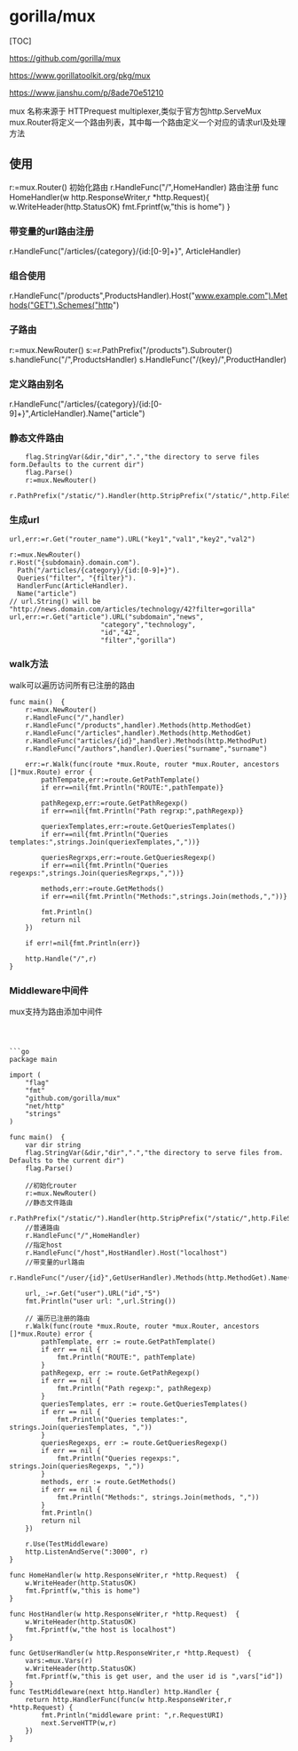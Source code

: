 # gorilla/mux

[TOC]

https://github.com/gorilla/mux

https://www.gorillatoolkit.org/pkg/mux


https://www.jianshu.com/p/8ade70e51210

mux 名称来源于 HTTPrequest multiplexer,类似于官方包http.ServeMux
mux.Router将定义一个路由列表，其中每一个路由定义一个对应的请求url及处理方法

## 使用

r:=mux.Router()                 初始化路由
r.HandleFunc("/",HomeHandler)   路由注册
func HomeHandler(w http.ResponseWriter,r *http.Request){
    w.WriteHeader(http.StatusOK)
    fmt.Fprintf(w,"this is home")
}

### 带变量的url路由注册
r.HandleFunc("/articles/{category}/{id:[0-9]+}", ArticleHandler)

### 组合使用
r.HandleFunc("/products",ProductsHandler).Host("www.example.com").Methods("GET").Schemes("http")

### 子路由
r:=mux.NewRouter()
s:=r.PathPrefix("/products").Subrouter()
s.handleFunc("/",ProductsHandler)
s.HandleFunc("/{key}/",ProductHandler)

### 定义路由别名
r.HandleFunc("/articles/{category}/{id:[0-9]+}",ArticleHandler).Name("article")

### 静态文件路由
```
	flag.StringVar(&dir,"dir",".","the directory to serve files form.Defaults to the current dir")
	flag.Parse()
	r:=mux.NewRouter()
	r.PathPrefix("/static/").Handler(http.StripPrefix("/static/",http.FileServer(http.Dir(dir))))
```

### 生成url
```
url,err:=r.Get("router_name").URL("key1","val1","key2","val2")
```

```
r:=mux.NewRouter()
r.Host("{subdomain}.domain.com").
  Path("/articles/{category}/{id:[0-9]+}").
  Queries("filter", "{filter}").
  HandlerFunc(ArticleHandler).
  Name("article")
// url.String() will be "http://news.domain.com/articles/technology/42?filter=gorilla"
url,err:=r.Get("article").URL("subdomain","news",
                       "category","technology",
                       "id","42",
                       "filter","gorilla")
```

### walk方法
walk可以遍历访问所有已注册的路由
```
func main()  {
	r:=mux.NewRouter()
	r.HandleFunc("/",handler)
	r.HandleFunc("/products",handler).Methods(http.MethodGet)
	r.HandleFunc("/articles",handler).Methods(http.MethodGet)
	r.HandleFunc("articles/{id}",handler).Methods(http.MethodPut)
	r.HandleFunc("/authors",handler).Queries("surname","surname")

	err:=r.Walk(func(route *mux.Route, router *mux.Router, ancestors []*mux.Route) error {
		pathTempate,err:=route.GetPathTemplate()
		if err==nil{fmt.Println("ROUTE:",pathTempate)}

		pathRegexp,err:=route.GetPathRegexp()
		if err==nil{fmt.Println("Path regrxp:",pathRegexp)}

		queriexTemplates,err:=route.GetQueriesTemplates()
		if err==nil{fmt.Println("Queries templates:",strings.Join(queriexTemplates,","))}

		queriesRegrxps,err:=route.GetQueriesRegexp()
		if err==nil{fmt.Println("Queries regexps:",strings.Join(queriesRegrxps,","))}

		methods,err:=route.GetMethods()
		if err==nil{fmt.Println("Methods:",strings.Join(methods,","))}

		fmt.Println()
		return nil
	})

	if err!=nil{fmt.Println(err)}

	http.Handle("/",r)
}
```
### Middleware中间件
mux支持为路由添加中间件
```



```go
package main

import (
	"flag"
	"fmt"
	"github.com/gorilla/mux"
	"net/http"
	"strings"
)

func main()  {
	var dir string
	flag.StringVar(&dir,"dir",".","the directory to serve files from. Defaults to the current dir")
	flag.Parse()

	//初始化router
	r:=mux.NewRouter()
	//静态文件路由
	r.PathPrefix("/static/").Handler(http.StripPrefix("/static/",http.FileServer(http.Dir(dir))))
	//普通路由
	r.HandleFunc("/",HomeHandler)
	//指定host
	r.HandleFunc("/host",HostHandler).Host("localhost")
	//带变量的url路由
	r.HandleFunc("/user/{id}",GetUserHandler).Methods(http.MethodGet).Name("user")

	url,_:=r.Get("user").URL("id","5")
	fmt.Println("user url: ",url.String())

	// 遍历已注册的路由
	r.Walk(func(route *mux.Route, router *mux.Router, ancestors []*mux.Route) error {
		pathTemplate, err := route.GetPathTemplate()
		if err == nil {
			fmt.Println("ROUTE:", pathTemplate)
		}
		pathRegexp, err := route.GetPathRegexp()
		if err == nil {
			fmt.Println("Path regexp:", pathRegexp)
		}
		queriesTemplates, err := route.GetQueriesTemplates()
		if err == nil {
			fmt.Println("Queries templates:", strings.Join(queriesTemplates, ","))
		}
		queriesRegexps, err := route.GetQueriesRegexp()
		if err == nil {
			fmt.Println("Queries regexps:", strings.Join(queriesRegexps, ","))
		}
		methods, err := route.GetMethods()
		if err == nil {
			fmt.Println("Methods:", strings.Join(methods, ","))
		}
		fmt.Println()
		return nil
	})

	r.Use(TestMiddleware)
	http.ListenAndServe(":3000", r)
}

func HomeHandler(w http.ResponseWriter,r *http.Request)  {
	w.WriteHeader(http.StatusOK)
	fmt.Fprintf(w,"this is home")
}

func HostHandler(w http.ResponseWriter,r *http.Request)  {
	w.WriteHeader(http.StatusOK)
	fmt.Fprintf(w,"the host is localhost")
}

func GetUserHandler(w http.ResponseWriter,r *http.Request)  {
	vars:=mux.Vars(r)
	w.WriteHeader(http.StatusOK)
	fmt.Fprintf(w,"this is get user, and the user id is ",vars["id"])
}
func TestMiddleware(next http.Handler) http.Handler {
	return http.HandlerFunc(func(w http.ResponseWriter,r *http.Request) {
		fmt.Println("middleware print: ",r.RequestURI)
		next.ServeHTTP(w,r)
	})
}
```
